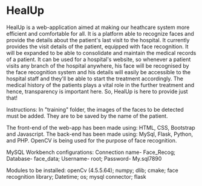 # HealUp
HealUp is a web-application aimed at making our heathcare system more efficient and comfortable for all. 
It is a platform able to recognize faces and provide the details about the patient's last visit to the hospital. It currently provides the visit details of the patient, equipped with face recognition. It will be expanded to be able to consolidate and maintain the medical records of a patient.
It can be used for a hospital's website, so whenever a patient visits any branch of the hospital anywhere, his face will be recognised by the face recognition system and his details will easily be accessible to the hospital staff and they'll be able to start the treatment accordingly. 
The medical history of the patients plays a vital role in the further treatment and hence, transparency is important here. 
So, HealUp is here to provide just that!

Instructions:
In "training" folder, the images of the faces to be detected must be added. They are to be saved by the name of the patient.

The front-end of the web-app has been made using: HTML, CSS, Bootstrap and Javascript.
The back-end has been made using: MySql, Flask, Python, and PHP.
OpenCV is being used for the purpose of face recognition.

MySQL Workbench configurations:
Connection name- Face_Recog; 
Database- face_data; 
Username- root; 
Password- My.sql7890

Modules to be installed:
openCv (4.5.5.64); 
numpy; 
dlib; 
cmake; 
face recognition library; 
Datetime; 
os; 
mysql connector; 
flask
